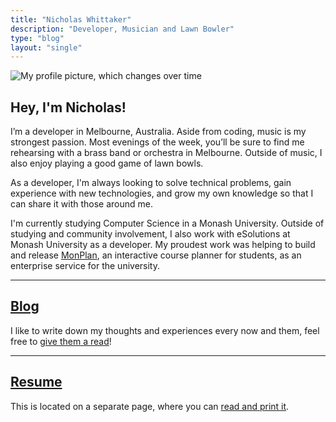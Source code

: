 ```yaml
---
title: "Nicholas Whittaker"
description: "Developer, Musician and Lawn Bowler"
type: "blog"
layout: "single"
---
```


<span class='profile-image'>![My profile picture, which changes over time](/media/monty.jpg)</span>

## Hey, I'm Nicholas!

I’m a developer in Melbourne, Australia. Aside from coding, music is my strongest passion. Most evenings of the week, you’ll be sure to find me rehearsing with a brass band or orchestra in Melbourne. Outside of music, I also enjoy playing a good game of lawn bowls.

As a developer, I'm always looking to solve technical problems, gain experience with new technologies, and grow my own knowledge so that I can share it with those around me.

I'm currently studying Computer Science in a Monash University. Outside of studying and community involvement, I also work with eSolutions at Monash University as a developer. My proudest work was helping to build and release [MonPlan](https://monplan.apps.monash.edu/), an interactive course planner for students, as an enterprise service for the university.

---

## [Blog](/blog/)

I like to write down my thoughts and experiences every now and them, feel free to [give them a read](/blog/)!

---

## [Resume](/resume/)

This is located on a separate page, where you can [read and print it](/resume/).
